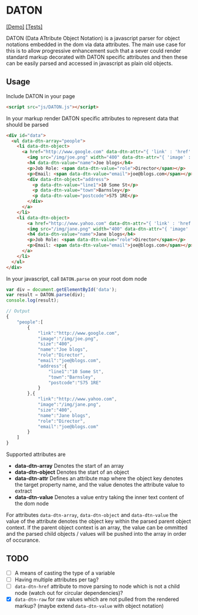# DATON

[[Demo]](http://jsfiddle.net/4yt872hL/4/) [[Tests]](https://mattbrailsford.github.io/daton/tests/) 

DATON (Data ATtribute Object Notation) is a javascript parser for object notations embedded in the dom via data attributes. The main use case for this is to allow progressive enhancement such that a sever could render standard markup decorated with DATON specific attributes and then these can be easily parsed and accessed in javascript as plain old objects.

## Usage
Include DATON in your page

````html
<script src="js/DATON.js"></script>
````

In your markup render DATON specific attributes to represent data that should be parsed

````html
<div id="data">
  <ul data-dtn-array="people">
    <li data-dtn-object>
      <a href="http://www.google.com" data-dtn-attr="{ 'link' : 'href' }">
        <img src="/img/joe.png" width="400" data-dtn-attr="{ 'image' : 'src', 'size' : 'width'  }" />
        <h4 data-dtn-value="name">Joe blogs</h4>
        <p>Job Role: <span data-dtn-value="role">Director</span></p>
        <p>Email: <span data-dtn-value="email">joe@blogs.com</span></p>
        <div data-dtn-object="address">
          <p data-dtn-value="line1">10 Some St</p>
          <p data-dtn-value="town">Barnsley</p>
          <p data-dtn-value="postcode">S75 1RE</p>
        </div>
      </a>
    </li>
    <li data-dtn-object>
        <a href="http://www.yahoo.com" data-dtn-attr="{ 'link' : 'href' }">
        <img src="/img/jane.png" width="400" data-dtn-attr="{ 'image' : 'src', 'size' : 'width' }"  />
        <h4 data-dtn-value="name">Jane blogs</h4>
        <p>Job Role: <span data-dtn-value="role">Director</span></p>
        <p>Email: <span data-dtn-value="email">joe@blogs.com</span></p>
      </a>
    </li>
  </ul>
</div>
````

In your javascript, call `DATON.parse` on your root dom node

````javascript
var div = document.getElementById('data');
var result = DATON.parse(div);
console.log(result);

// Output
{
    "people":[
        {
            "link":"http://www.google.com",
            "image":"/img/joe.png",
            "size":"400",
            "name":"Joe blogs",
            "role":"Director",
            "email":"joe@blogs.com",
            "address":{
                "line1":"10 Some St",
                "town":"Barnsley",
                "postcode":"S75 1RE"
            }
        },{
            "link":"http://www.yahoo.com",
            "image":"/img/jane.png",
            "size":"400",
            "name":"Jane blogs",
            "role":"Director",
            "email":"joe@blogs.com"
        }
    ]
}

````

Supported attributes are

* **data-dtn-array** Denotes the start of an array
* **data-dtn-object** Denotes the start of an object
* **data-dtn-attr** Defines an attribute map where the object key denotes the target property name, and the value denotes the attribute value to extract
* **data-dtn-value** Denotes a value entry taking the inner text content of the dom node

For attributes `data-dtn-array`, `data-dtn-object` and `data-dtn-value` the value of the attribute denotes the object key within the parsed parent object context. If the parent object context is an array, the value can be ommitted and the parsed child objects / values will be pushed into the array in order of occurance.

## TODO
* [ ] A means of casting the type of a variable
* [ ] Having multiple attributes per tag?
* [ ] `data-dtn-href` attribute to move parsing to node which is not a child node (watch out for circular dependencies)?
* [x] `data-dtn-raw` for raw values which are not pulled from the rendered markup? (maybe extend `data-dtn-value` with object notation)